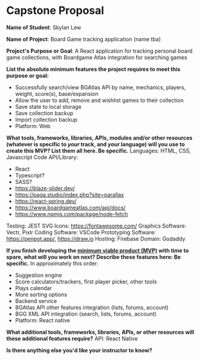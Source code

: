 # Capstone Proposal

**Name of Student**: Skylan Lew

**Name of Project**: Board Game tracking application (name tba)

**Project's Purpose or Goal**: A React application for tracking personal board game collections, with Boardgame Atlas integration for searching games

**List the absolute minimum features the project requires to meet this purpose or goal:**
* Successfully search/view BGAtlas API by name, mechanics, players, weight, score(s), base/expansion
* Allow the user to add, remove and wishlist games to their collection
* Save state to local storage
* Save collection backup
* Import collection backup
* Platform: Web

**What tools, frameworks, libraries, APIs, modules and/or other resources (whatever is specific to _your_ track, and _your_ language) will you use to create this MVP? List them all here. Be specific.**
Languages: HTML, CSS, Javascript
Code API/Library:

* React
* Typescript?
* SASS?
* https://blaze-slider.dev/
* https://paga.studio/index.php?site=parallax
* https://react-spring.dev/
* https://www.boardgameatlas.com/api/docs/
* https://www.npmjs.com/package/node-fetch

Testing: JEST
SVG Icons: https://fontawesome.com/
Graphics Software: Vectr, Pixlr
Coding Software: VSCode
Prototyping Software: https://penpot.app/, https://draw.io
Hosting: Firebase
Domain: Godaddy

**If you finish developing the [minimum viable product (MVP)](https://www.learnhowtoprogram.com/react/react-fundamentals/capstone-planning-the-minimum-viable-product) with time to spare, what will you work on next? Describe these features here: Be specific.**
In approximately this order:

* Suggestion engine
* Score calculators/trackers, first player picker, other tools
* Plays calendar
* More sorting options
* Backend service
* BGAtlas API other features integration (lists, forums, account)
* BGG XML API integration (search, lists, forums, account)
* Platform: React native

**What additional tools, frameworks, libraries, APIs, or other resources will these additional features require?**
API: React Native

**Is there anything else you'd like your instructor to know?**
